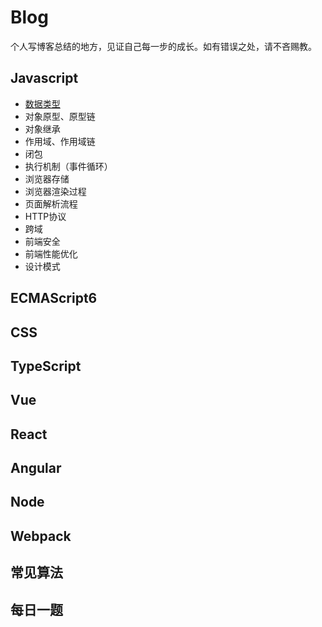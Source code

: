 # Blog
个人写博客总结的地方，见证自己每一步的成长。如有错误之处，请不吝赐教。

## Javascript
- [数据类型](https://github.com/xxicao/Blog/blob/master/数据类型.md)
- 对象原型、原型链
- 对象继承
- 作用域、作用域链
- 闭包
- 执行机制（事件循环）
- 浏览器存储
- 浏览器渲染过程
- 页面解析流程
- HTTP协议
- 跨域
- 前端安全
- 前端性能优化
- 设计模式

## ECMAScript6

## CSS

## TypeScript

## Vue

## React

## Angular

## Node

## Webpack

## 常见算法

## 每日一题

